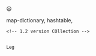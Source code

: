 <html>
<head>
<style>
.hyy{
    style="position: fixed;
    bottom: 0;
    right:0;"
}
</style>
</head>
<body>
<p class="hyy" >😃</p>
</body>
</html> 
map-dictionary, hashtable, 

    <!-- 1.2 version COllection -->


    Leg